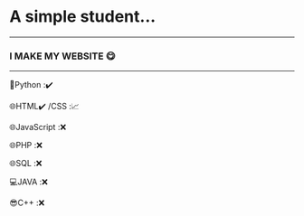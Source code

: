 # A simple student...  
---
### I MAKE MY WEBSITE 😋
---
🐍Python :✔️

🌐HTML✔️
/CSS :📈

🌐JavaScript :❌ 

🌐PHP :❌ 

🌐SQL :❌

💻JAVA :❌ 

😎C++ :❌
